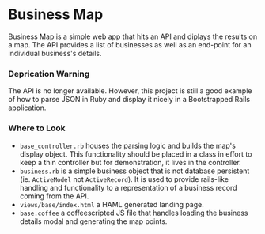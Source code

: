 # Business Map
Business Map is a simple web app that hits an API and diplays the results on a map. The API provides a list of businesses as well as an end-point for an individual business's details.

### Deprication Warning
The API is no longer available. However, this project is still a good example of how to parse JSON in Ruby and display it nicely in a Bootstrapped Rails application.

### Where to Look
* `base_controller.rb` houses the parsing logic and builds the map's display object. This functionality should be placed in a class in effort to keep a thin controller but for demonstration, it lives in the controller.
* `business.rb` is a simple business object that is not database persistent (ie. `ActiveModel` not `ActiveRecord`). It is used to provide rails-like handling and functionality to a representation of a business record coming from the API.
* `views/base/index.html` a HAML generated landing page.
* `base.coffee` a coffeescripted JS file that handles loading the business details modal and generating the map points.
